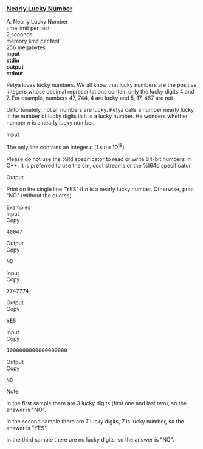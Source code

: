<h3><a href="https://codeforces.com/contest/110/problem/A" target="_blank" rel="noopener noreferrer">Nearly Lucky Number</a></h3>

<div class="header"><div class="title">A. Nearly Lucky Number</div><div class="time-limit"><div class="property-title">time limit per test</div>2 seconds</div><div class="memory-limit"><div class="property-title">memory limit per test</div>256 megabytes</div><div class="input-file input-standard" style="font-weight: bold"><div class="property-title">input</div>stdin</div><div class="output-file output-standard" style="font-weight: bold"><div class="property-title">output</div>stdout</div></div><div><p><span class="tex-font-style-underline">Petya loves lucky numbers. We all know that lucky numbers are the positive integers whose decimal representations contain only the lucky digits <span class="tex-font-style-bf">4</span> and <span class="tex-font-style-bf">7</span>. For example, numbers <span class="tex-font-style-bf">47</span>, <span class="tex-font-style-bf">744</span>, <span class="tex-font-style-bf">4</span> are lucky and <span class="tex-font-style-bf">5</span>, <span class="tex-font-style-bf">17</span>, <span class="tex-font-style-bf">467</span> are not.</span></p><p>Unfortunately, not all numbers are lucky. Petya calls a number <span class="tex-font-style-underline">nearly lucky</span> if the number of lucky digits in it is a lucky number. He wonders whether number <span class="tex-span"><i>n</i></span> is a nearly lucky number.</p></div><div class="input-specification"><div class="section-title">Input</div><p>The only line contains an integer <span class="tex-span"><i>n</i></span> (<span class="tex-span">1 ≤ <i>n</i> ≤ 10<sup class="upper-index">18</sup></span>).</p><p>Please do not use the %lld specificator to read or write 64-bit numbers in С++. It is preferred to use the cin, cout streams or the %I64d specificator.</p></div><div class="output-specification"><div class="section-title">Output</div><p>Print on the single line "<span class="tex-font-style-tt">YES</span>" if <span class="tex-span"><i>n</i></span> is a nearly lucky number. Otherwise, print "<span class="tex-font-style-tt">NO</span>" (without the quotes).</p></div><div class="sample-tests"><div class="section-title">Examples</div><div class="sample-test"><div class="input"><div class="title">Input<div title="Copy" data-clipboard-target="#id009830204284086688" id="id0014243266805188015" class="input-output-copier">Copy</div></div><pre id="id009830204284086688">40047<br></pre></div><div class="output"><div class="title">Output<div title="Copy" data-clipboard-target="#id005654249561167917" id="id001756591313722019" class="input-output-copier">Copy</div></div><pre id="id005654249561167917">NO<br></pre></div><div class="input"><div class="title">Input<div title="Copy" data-clipboard-target="#id009462699063418477" id="id004546361764262743" class="input-output-copier">Copy</div></div><pre id="id009462699063418477">7747774<br></pre></div><div class="output"><div class="title">Output<div title="Copy" data-clipboard-target="#id0048051285621311735" id="id0085625086181003" class="input-output-copier">Copy</div></div><pre id="id0048051285621311735">YES<br></pre></div><div class="input"><div class="title">Input<div title="Copy" data-clipboard-target="#id008347434352623152" id="id000720998183675906" class="input-output-copier">Copy</div></div><pre id="id008347434352623152">1000000000000000000<br></pre></div><div class="output"><div class="title">Output<div title="Copy" data-clipboard-target="#id007005768365306712" id="id0020489008229901096" class="input-output-copier">Copy</div></div><pre id="id007005768365306712">NO<br></pre></div></div></div><div class="note"><div class="section-title">Note</div><p>In the first sample there are 3 lucky digits (first one and last two), so the answer is "<span class="tex-font-style-tt">NO</span>".</p><p>In the second sample there are 7 lucky digits, 7 is lucky number, so the answer is "<span class="tex-font-style-tt">YES</span>".</p><p>In the third sample there are no lucky digits, so the answer is "<span class="tex-font-style-tt">NO</span>".</p></div>
